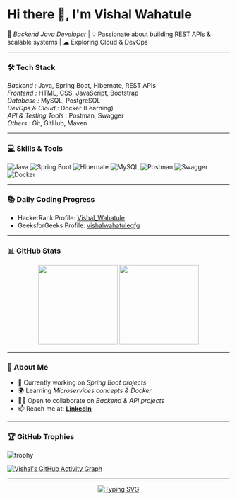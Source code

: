 # Hi there 👋, I'm Vishal Wahatule  

🚀 *Backend Java Developer* | 💡 Passionate about building REST APIs & scalable systems | ☁ Exploring Cloud & DevOps  

---

### 🛠 Tech Stack  

*Backend :* Java, Spring Boot, Hibernate, REST APIs  
*Frontend :* HTML, CSS, JavaScript, Bootstrap  
*Database :* MySQL, PostgreSQL  
*DevOps & Cloud :* Docker (Learning)  
*API & Testing Tools :* Postman, Swagger  
*Others :* Git, GitHub, Maven  

---

### 💻 Skills & Tools
![Java](https://img.shields.io/badge/Java-ED8B00?style=for-the-badge&logo=openjdk&logoColor=white)
![Spring Boot](https://img.shields.io/badge/SpringBoot-6DB33F?style=for-the-badge&logo=springboot&logoColor=white)
![Hibernate](https://img.shields.io/badge/Hibernate-59666C?style=for-the-badge&logo=hibernate&logoColor=white)
![MySQL](https://img.shields.io/badge/MySQL-005C84?style=for-the-badge&logo=mysql&logoColor=white)
![Postman](https://img.shields.io/badge/Postman-FF6C37?style=for-the-badge&logo=postman&logoColor=white)
![Swagger](https://img.shields.io/badge/Swagger-85EA2D?style=for-the-badge&logo=swagger&logoColor=black)
![Docker](https://img.shields.io/badge/Docker-2496ED?style=for-the-badge&logo=docker&logoColor=white)

---

### 📚 Daily Coding Progress  

- HackerRank Profile: [Vishal_Wahatule](https://www.hackerrank.com/Vishal_Wahatule)  
- GeeksforGeeks Profile: [vishalwahatulegfg](https://auth.geeksforgeeks.org/user/vishalwahatulegfg)  


---

### 📊 GitHub Stats  
<p align="center">
  <img src="https://github-readme-stats.vercel.app/api?username=vishal-wahatule-git&show_icons=true&theme=tokyonight" height="180px"/>
  <img src="https://github-readme-streak-stats.herokuapp.com/?user=vishal-wahatule-git&theme=tokyonight" height="180px"/>
</p>  

---

### 🌱 About Me  
- 🔭 Currently working on *Spring Boot projects*  
- 🌍 Learning *Microservices concepts & Docker*  
- 🧑‍💻 Open to collaborate on *Backend & API projects*  
- 📫 Reach me at: **[LinkedIn](https://www.linkedin.com/)**  

---

### 🏆 GitHub Trophies
![trophy](https://github-profile-trophy.vercel.app/?username=vishal-wahatule-git&theme=algolia&margin-w=10&margin-h=10&no-frame=true&column=6)

[![Vishal's GitHub Activity Graph](https://github-readme-activity-graph.vercel.app/graph?username=vishal-wahatule-git&theme=tokyo-night&hide_border=true&area=true&height=250)](https://github.com/ashutosh00710/github-readme-activity-graph)

---

<p align="center">
  <a href="https://git.io/typing-svg">
    <img src="https://readme-typing-svg.demolab.com?font=Fira+Code&pause=1000&color=F75C7E&center=true&width=500&lines=Backend+Java+Developer;Spring+Boot+%7C+Hibernate+%7C+MySQL;API+Development+%26+Documentation;Always+Learning+New+Things!" alt="Typing SVG" />
  </a>
</p>  
